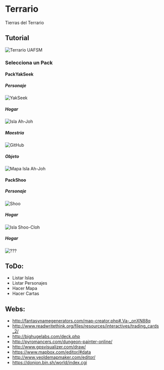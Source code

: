 # Terrario
Tierras del Terrario

## Tutorial

![Terrario UAFSM](/Cards/deckcefefae90e2a6f631a55dc59d84bc7a1e0f93335.jpg "Universidad Autonoma Federico Santa Maria")

### Selecciona un Pack

#### PackYakSeek

##### Personaje
![YakSeek](/Cards/PackYakSeek/Character.jpg "Yak Pezuña GRANDE III")
##### Hogar
![Isla Ah-Joh](/Cards/PackYakSeek/Home.jpg "Isla Ah-Joh")
##### Maestria
![GitHub](/Cards/PackYakSeek/Mastery01.jpg "GitHub")
##### Objeto
![Mapa Isla Ah-Joh](/Cards/PackYakSeek/Item01.jpg "Mapa Isla Ah-Joh")


#### PackShoo

##### Personaje
![Shoo](/Cards/deck9344021e5fdb2488eb92f569cc0d1520d416d8be.jpg "Shoo Chuzo Pezado")
##### Hogar
![Isla Shoo-Cloh](/Cards/404.jpg "Isla Shoo-Cloh")
##### Hogar
![???](/Cards/404.jpg "???")
#####

## ToDo:

- Listar Islas
- Listar Personajes
- Hacer Mapa
- Hacer Cartas 

## Webs:

- http://fantasynamegenerators.com/map-creator.php#.Va-_onXN88q
- http://www.readwritethink.org/files/resources/interactives/trading_cards_2/
- http://bighugelabs.com/deck.php
- http://pyromancers.com/dungeon-painter-online/
- http://www.gpsvisualizer.com/draw/
- https://www.mapbox.com/editor/#data
- http://www.yeoldemapmaker.com/editor/
- https://donjon.bin.sh/world/index.cgi